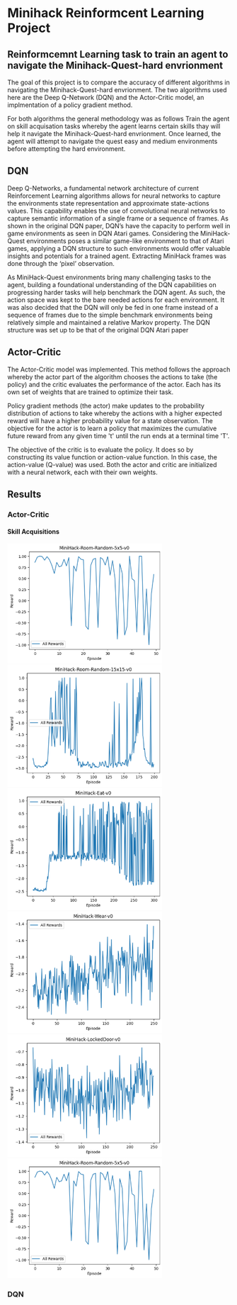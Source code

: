 <h1>Minihack Reinformcent Learning Project</h1>
<h2>Reinformcemnt Learning task to train an agent to navigate the Minihack-Quest-hard envrionment</h2>


<p>The goal of this project is to compare the accuracy of different algorithms in navigating the Minihack-Quest-hard envrionment. The two algorithms used here are the Deep Q-Network (DQN) and the Actor-Critic model, an implmentation of a policy gradient method.</p>

<p>For both algorithms the general methodology was as follows
Train the agent on skill acquisation tasks whereby the agent learns certain skills thay will help it navigate the Minihack-Quest-hard envrionment.
Once learned, the agent will attempt to navigate the quest easy and medium environments before attempting the hard environment.</p>

<h2>DQN</h2>
<p>Deep Q-Networks, a fundamental network architecture of current Reinforcement Learning algorithms allows for neural networks to capture the environments state representation and approximate state-actions values. This capability enables the use of convolutional neural networks to capture semantic information of a single frame or a sequence of frames. As shown in the original DQN paper, DQN’s have the capacity to perform well in game environments as seen in DQN Atari games. Considering the MiniHack-Quest environments poses a similar game-like environment to that of Atari games, applying a DQN structure to such environments would offer valuable insights and potentials for a trained agent. Extracting MiniHack frames was done through the ‘pixel’ observation.</p>

<p>As MiniHack-Quest environments bring many challenging tasks to the agent, building a foundational understanding of the DQN capabilities on progressing harder tasks will help benchmark the DQN agent. As such, the action space was kept to the bare needed actions for each environment. It was also decided that the DQN will only be fed in one frame instead of a sequence of frames due to the simple benchmark environments being relatively simple and maintained a relative Markov property. The DQN structure was set up to be that of the original DQN Atari paper</p>


<h2>Actor-Critic</h2>
<p>The Actor-Critic model was implemented. This method follows the approach whereby the actor part of the algorithm chooses the actions to take (the policy) and the critic evaluates the performance of the actor. Each has its own set of weights that are trained to optimize their task.</p>

<p>Policy gradient methods (the actor) make updates to the probability distribution of actions to take whereby the actions with a higher expected reward will have a higher probability value for a state observation. The objective for the actor is to learn a policy that maximizes the cumulative future reward from any given time 't' until the run ends at a terminal time 'T'.</p>

<p>The objective of the critic is to evaluate the policy. It does so by constructing its value function or action-value function. In this case, the action-value (Q-value) was used. Both the actor and critic are initialized with a neural network, each with their own weights.</p>


<h2>Results</h2>
<h3>Actor-Critic</h3>
<h4>Skill Acquisitions</h4>
<img src="results_graphs/random5.png" width="350" title="hover text">
<img src="results_graphs/random15.png" width="350" title="hover text">
<img src="results_graphs/eat.png" width="350" title="hover text">
<img src="results_graphs/wear.png" width="350" title="hover text">
<img src="results_graphs/locked_door.png" width="350" title="hover text">
<img src="results_graphs/random5.png" width="350" title="hover text">

<h3>DQN</h3>
